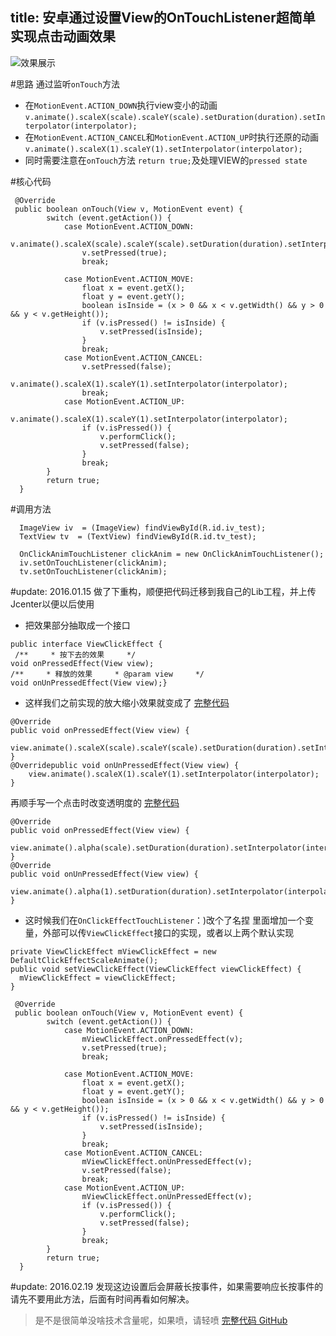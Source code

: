 title: 安卓通过设置View的OnTouchListener超简单实现点击动画效果
---
![效果展示](http://upload-images.jianshu.io/upload_images/1181400-de634b59356a54f5.gif?imageMogr2/auto-orient/strip)



#思路
通过监听`onTouch`方法
* 在`MotionEvent.ACTION_DOWN`执行view变小的动画
`v.animate().scaleX(scale).scaleY(scale).setDuration(duration).setInterpolator(interpolator);`
* 在`MotionEvent.ACTION_CANCEL`和`MotionEvent.ACTION_UP`时执行还原的动画
`v.animate().scaleX(1).scaleY(1).setInterpolator(interpolator);`
* 同时需要注意在`onTouch`方法 `return true;`及处理VIEW的`pressed state`

#核心代码
```
 @Override
 public boolean onTouch(View v, MotionEvent event) {
        switch (event.getAction()) {
            case MotionEvent.ACTION_DOWN:
                v.animate().scaleX(scale).scaleY(scale).setDuration(duration).setInterpolator(interpolator);
                v.setPressed(true);
                break;

            case MotionEvent.ACTION_MOVE:
                float x = event.getX();
                float y = event.getY();
                boolean isInside = (x > 0 && x < v.getWidth() && y > 0 && y < v.getHeight());
                if (v.isPressed() != isInside) {
                    v.setPressed(isInside);
                }
                break;
            case MotionEvent.ACTION_CANCEL:
                v.setPressed(false);
                v.animate().scaleX(1).scaleY(1).setInterpolator(interpolator);
                break;
            case MotionEvent.ACTION_UP:
                v.animate().scaleX(1).scaleY(1).setInterpolator(interpolator);
                if (v.isPressed()) {
                    v.performClick();
                    v.setPressed(false);
                }
                break;
        }
        return true;
  }
```

#调用方法
```
  ImageView iv  = (ImageView) findViewById(R.id.iv_test);
  TextView tv  = (TextView) findViewById(R.id.tv_test);

  OnClickAnimTouchListener clickAnim = new OnClickAnimTouchListener();
  iv.setOnTouchListener(clickAnim);
  tv.setOnTouchListener(clickAnim);
```

#update: 2016.01.15 做了下重构，顺便把代码迁移到我自己的Lib工程，并上传Jcenter以便以后使用
* 把效果部分抽取成一个接口
 ```
public interface ViewClickEffect {  
  /**     * 按下去的效果     */    
void onPressedEffect(View view);    
/**     * 释放的效果     * @param view     */   
 void onUnPressedEffect(View view);}
```
* 这样我们之前实现的放大缩小效果就变成了 [完整代码](https://github.com/samwangds/SamAndroidLibrary/blob/master/lib/src/main/java/com/sam/lib/impl/DefaultClickEffectScaleAnimate.java)
```
@Override
public void onPressedEffect(View view) {
    view.animate().scaleX(scale).scaleY(scale).setDuration(duration).setInterpolator(interpolator);
}
@Overridepublic void onUnPressedEffect(View view) {
    view.animate().scaleX(1).scaleY(1).setInterpolator(interpolator);
}
```
再顺手写一个点击时改变透明度的 [完整代码](https://github.com/samwangds/SamAndroidLibrary/blob/master/lib/src/main/java/com/sam/lib/impl/DefaultClickEffectTranslucence.java)
```
@Override
public void onPressedEffect(View view) {
    view.animate().alpha(scale).setDuration(duration).setInterpolator(interpolator);
}
@Override
public void onUnPressedEffect(View view) {
    view.animate().alpha(1).setDuration(duration).setInterpolator(interpolator);
}
```
* 这时候我们在`OnClickEffectTouchListener`：)改个了名捏 里面增加一个变量，外部可以传`ViewClickEffect`接口的实现，或者以上两个默认实现 
```
private ViewClickEffect mViewClickEffect = new DefaultClickEffectScaleAnimate();
public void setViewClickEffect(ViewClickEffect viewClickEffect) {    
  mViewClickEffect = viewClickEffect;
}

 @Override
 public boolean onTouch(View v, MotionEvent event) {
        switch (event.getAction()) {
            case MotionEvent.ACTION_DOWN:
                mViewClickEffect.onPressedEffect(v);
                v.setPressed(true);
                break;

            case MotionEvent.ACTION_MOVE:
                float x = event.getX();
                float y = event.getY();
                boolean isInside = (x > 0 && x < v.getWidth() && y > 0 && y < v.getHeight());
                if (v.isPressed() != isInside) {
                    v.setPressed(isInside);
                }
                break;
            case MotionEvent.ACTION_CANCEL:
                mViewClickEffect.onUnPressedEffect(v);
                v.setPressed(false);
                break;
            case MotionEvent.ACTION_UP:
                mViewClickEffect.onUnPressedEffect(v);
                if (v.isPressed()) {
                    v.performClick();
                    v.setPressed(false);
                }
                break;
        }
        return true;
  }
```
#update: 2016.02.19 发现这边设置后会屏蔽长按事件，如果需要响应长按事件的请先不要用此方法，后面有时间再看如何解决。
 

>是不是很简单没啥技术含量呢，如果喷，请轻喷
[完整代码 GitHub](https://github.com/samwangds/SamAndroidLibrary/blob/master/lib/src/main/java/com/sam/lib/widget/listener/OnClickEffectTouchListener.java)
